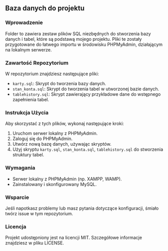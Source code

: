 ## Baza danych do projektu

### Wprowadzenie
Folder to zawiera zestaw plików SQL niezbędnych do stworzenia bazy danych i tabel, które są podstawą mojego projektu. Pliki te zostały przygotowane do łatwego importu w środowisku PHPMyAdmin, działającym na lokalnym serwerze.

### Zawartość Repozytorium
W repozytorium znajdziesz następujące pliki:
- `karty.sql`: Skrypt do tworzenia bazy danych.
- `stan_konta.sql`: Skrypt do tworzenia tabel w utworzonej bazie danych.
- `tablehistory.sql`: Skrypt zawierający przykładowe dane do wstępnego zapełnienia tabel.

### Instrukcja Użycia
Aby skorzystać z tych plików, wykonaj następujące kroki:
1. Uruchom serwer lokalny z PHPMyAdmin.
2. Zaloguj się do PHPMyAdmin.
3. Utwórz nową bazę danych, używając skryptów.
4. Użyj skryptu `karty.sql`, `stan_konta.sql`, `tablehistory.sql` do stworzenia struktury tabel.

### Wymagania
- Serwer lokalny z PHPMyAdmin (np. XAMPP, WAMP).
- Zainstalowany i skonfigurowany MySQL.

### Wsparcie
Jeśli napotkasz problemy lub masz pytania dotyczące konfiguracji, śmiało twórz issue w tym repozytorium.

### Licencja
Projekt udostępniony jest na licencji MIT. Szczegółowe informacje znajdziesz w pliku LICENSE.
